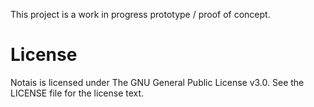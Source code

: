This project is a work in progress prototype / proof of concept.

# License

Notais is licensed under The GNU General Public License v3.0.
See the LICENSE file for the license text.